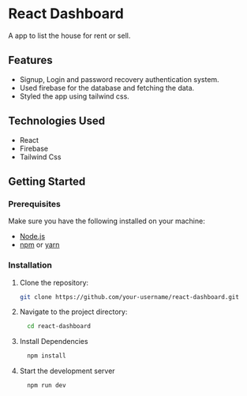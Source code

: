 # React Dashboard

A app to list the house for rent or sell.

## Features

- Signup, Login and password recovery authentication system.
- Used firebase for the database and fetching the data.
- Styled the app using tailwind css.

## Technologies Used

- React
- Firebase
- Tailwind Css
  
## Getting Started

### Prerequisites

Make sure you have the following installed on your machine:

- [Node.js](https://nodejs.org/)
- [npm](https://www.npmjs.com/) or [yarn](https://yarnpkg.com/)

### Installation

1. Clone the repository:

   ```bash
   git clone https://github.com/your-username/react-dashboard.git
   ```
2. Navigate to the project directory:
   ```bash
     cd react-dashboard
   ```
3. Install Dependencies
   ```bash
     npm install
   ```
4. Start the development server
   ```bash
     npm run dev
   ```
